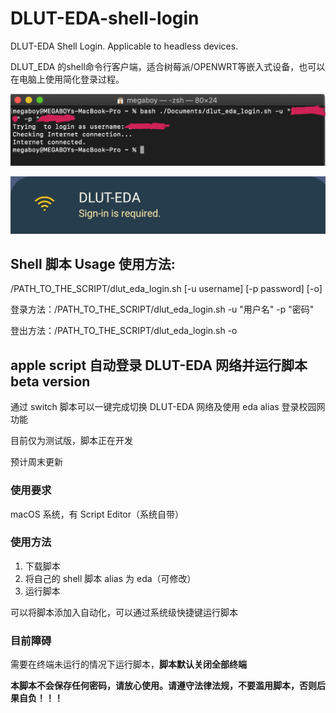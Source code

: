 # DLUT-EDA-shell-login
DLUT-EDA Shell Login. Applicable to headless devices.

DLUT_EDA 的shell命令行客户端，适合树莓派/OPENWRT等嵌入式设备，也可以在电脑上使用简化登录过程。

![ScreenShot.png](/ScreenShot.png)

![Screenshot_20210315-140314_Settings.jpg](/Screenshot_20210315-140314_Settings.jpg)

## Shell 脚本 Usage 使用方法: 
/PATH_TO_THE_SCRIPT/dlut_eda_login.sh [-u username] [-p password] [-o]

登录方法：/PATH_TO_THE_SCRIPT/dlut_eda_login.sh -u "用户名" -p "密码"

登出方法：/PATH_TO_THE_SCRIPT/dlut_eda_login.sh -o

## apple script 自动登录 DLUT-EDA 网络并运行脚本 beta version

通过 switch 脚本可以一键完成切换 DLUT-EDA 网络及使用 eda alias 登录校园网功能

目前仅为测试版，脚本正在开发

预计周末更新

### 使用要求

macOS 系统，有 Script Editor（系统自带）

### 使用方法

1. 下载脚本
2. 将自己的 shell 脚本 alias 为 eda（可修改）
3. 运行脚本

可以将脚本添加入自动化，可以通过系统级快捷键运行脚本

### 目前障碍

需要在终端未运行的情况下运行脚本，**脚本默认关闭全部终端**

**本脚本不会保存任何密码，请放心使用。请遵守法律法规，不要滥用脚本，否则后果自负！！！**

